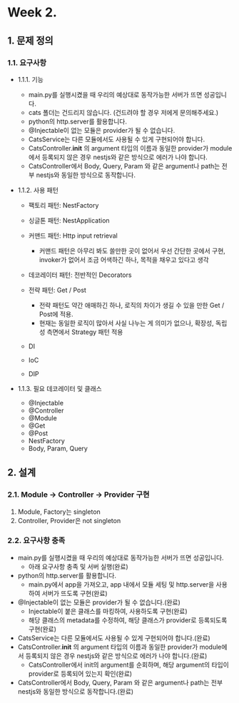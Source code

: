 # Week 2.

## 1. 문제 정의

### 1.1. 요구사항

- 1.1.1. 기능

  - main.py를 실행시켰을 때 우리의 예상대로 동작가능한 서버가 뜨면 성공입니다.
  - cats 폴더는 건드리지 않습니다. (건드려야 할 경우 저에게 문의해주세요.)
  - python의 http.server를 활용합니다.
  - @Injectable이 없는 모듈은 provider가 될 수 없습니다.
  - CatsService는 다른 모듈에서도 사용될 수 있게 구현되어야 합니다.
  - CatsController.**init** 의 argument 타입의 이름과 동일한 provider가 module에서 등록되지 않은 경우 nestjs와 같은 방식으로 에러가 나야 합니다.
  - CatsController에서 Body, Query, Param 와 같은 argument나 path는 전부 nestjs와 동일한 방식으로 동작합니다.

- 1.1.2. 사용 패턴

  - 팩토리 패턴: NestFactory
  - 싱글톤 패턴: NestApplication
  - 커맨드 패턴: Http input retrieval
    - 커맨드 패턴은 아무리 봐도 쓸만한 곳이 없어서 우선 간단한 곳에서 구현, invoker가 없어서 조금 어색하긴 하나, 목적을 채우고 있다고 생각
  - 데코레이터 패턴: 전반적인 Decorators
  - 전략 패턴: Get / Post

    - 전략 패턴도 약간 애매하긴 하나, 로직의 차이가 생길 수 있을 만한 Get / Post에 적용.
    - 현재는 동일한 로직이 많아서 사실 나누는 게 의미가 없으나, 확장성, 독립성 측면에서 Strategy 패턴 적용

  - DI
  - IoC
  - DIP

- 1.1.3. 필요 데코레이터 및 클래스
  - @Injectable
  - @Controller
  - @Module
  - @Get
  - @Post
  - NestFactory
  - Body, Param, Query

## 2. 설계

### 2.1. Module -> Controller -> Provider 구현

1. Module, Factory는 singleton
2. Controller, Provider은 not singleton

### 2.2. 요구사항 충족

- main.py를 실행시켰을 때 우리의 예상대로 동작가능한 서버가 뜨면 성공입니다.
  - 아래 요구사항 충족 및 서버 실행(완료)
- python의 http.server를 활용합니다.
  - main.py에서 app을 가져오고, app 내에서 모듈 세팅 및 http.server을 사용하여 서버가 뜨도록 구현(완료)
- @Injectable이 없는 모듈은 provider가 될 수 없습니다.(완료)
  - Injectable이 붙은 클래스를 마킹하여, 사용하도록 구현(완료)
  - 해당 클래스의 metadata를 수정하여, 해당 클래스가 provider로 등록되도록 구현(완료)
- CatsService는 다른 모듈에서도 사용될 수 있게 구현되어야 합니다.(완료)
- CatsController.**init** 의 argument 타입의 이름과 동일한 provider가 module에서 등록되지 않은 경우 nestjs와 같은 방식으로 에러가 나야 합니다.(완료)
  - CatsController에서 init의 argument를 순회하며, 해당 argument의 타입이 provider로 등록되어 있는지 확인(완료)
- CatsController에서 Body, Query, Param 와 같은 argument나 path는 전부 nestjs와 동일한 방식으로 동작합니다.(완료)
